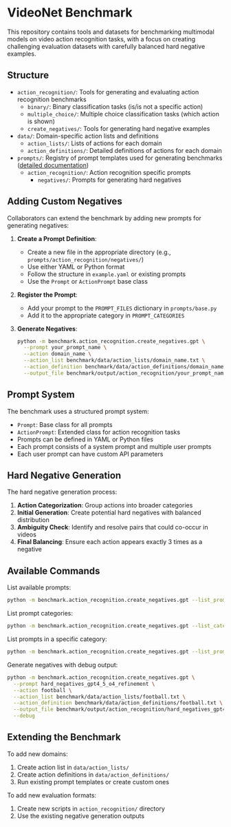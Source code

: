 # VideoNet Benchmark

This repository contains tools and datasets for benchmarking multimodal models on video action recognition tasks, with a focus on creating challenging evaluation datasets with carefully balanced hard negative examples.

## Structure

- `action_recognition/`: Tools for generating and evaluating action recognition benchmarks
  - `binary/`: Binary classification tasks (is/is not a specific action)
  - `multiple_choice/`: Multiple choice classification tasks (which action is shown)
  - `create_negatives/`: Tools for generating hard negative examples
- `data/`: Domain-specific action lists and definitions
  - `action_lists/`: Lists of actions for each domain
  - `action_definitions/`: Detailed definitions of actions for each domain
- `prompts/`: Registry of prompt templates used for generating benchmarks ([detailed documentation](prompts/README.md))
  - `action_recognition/`: Action recognition specific prompts
    - `negatives/`: Prompts for generating hard negatives

## Adding Custom Negatives

Collaborators can extend the benchmark by adding new prompts for generating negatives:

1. **Create a Prompt Definition**:
   - Create a new file in the appropriate directory (e.g., `prompts/action_recognition/negatives/`)
   - Use either YAML or Python format
   - Follow the structure in `example.yaml` or existing prompts
   - Use the `Prompt` or `ActionPrompt` base class

2. **Register the Prompt**:
   - Add your prompt to the `PROMPT_FILES` dictionary in `prompts/base.py`
   - Add it to the appropriate category in `PROMPT_CATEGORIES`

3. **Generate Negatives**:
   ```bash
   python -m benchmark.action_recognition.create_negatives.gpt \
     --prompt your_prompt_name \
     --action domain_name \
     --action_list benchmark/data/action_lists/domain_name.txt \
     --action_definition benchmark/data/action_definitions/domain_name.txt \
     --output_file benchmark/output/action_recognition/your_prompt_name/domain_name.json
   ```

## Prompt System

The benchmark uses a structured prompt system:

- `Prompt`: Base class for all prompts
- `ActionPrompt`: Extended class for action recognition tasks
- Prompts can be defined in YAML or Python files
- Each prompt consists of a system prompt and multiple user prompts
- Each user prompt can have custom API parameters

## Hard Negative Generation

The hard negative generation process:

1. **Action Categorization**: Group actions into broader categories
2. **Initial Generation**: Create potential hard negatives with balanced distribution
3. **Ambiguity Check**: Identify and resolve pairs that could co-occur in videos
4. **Final Balancing**: Ensure each action appears exactly 3 times as a negative

## Available Commands

List available prompts:
```bash
python -m benchmark.action_recognition.create_negatives.gpt --list_prompts
```

List prompt categories:
```bash
python -m benchmark.action_recognition.create_negatives.gpt --list_categories
```

List prompts in a specific category:
```bash
python -m benchmark.action_recognition.create_negatives.gpt --list_prompts --category action_recognition
```

Generate negatives with debug output:
```bash
python -m benchmark.action_recognition.create_negatives.gpt \
  --prompt hard_negatives_gpt4_5_o4_refinement \
  --action football \
  --action_list benchmark/data/action_lists/football.txt \
  --action_definition benchmark/data/action_definitions/football.txt \
  --output_file benchmark/output/action_recognition/hard_negatives_gpt4_5_o4_refinement/football.json \
  --debug
```

## Extending the Benchmark

To add new domains:
1. Create action list in `data/action_lists/`
2. Create action definitions in `data/action_definitions/`
3. Run existing prompt templates or create custom ones

To add new evaluation formats:
1. Create new scripts in `action_recognition/` directory
2. Use the existing negative generation outputs